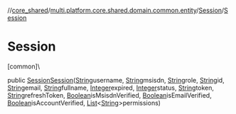 //[core_shared](../../../index.md)/[multi.platform.core.shared.domain.common.entity](../index.md)/[Session](index.md)/[Session](-session.md)

# Session

[common]\

public [Session](index.md)[Session](-session.md)([String](https://developer.android.com/reference/kotlin/java/lang/String.html)username, [String](https://developer.android.com/reference/kotlin/java/lang/String.html)msisdn, [String](https://developer.android.com/reference/kotlin/java/lang/String.html)role, [String](https://developer.android.com/reference/kotlin/java/lang/String.html)id, [String](https://developer.android.com/reference/kotlin/java/lang/String.html)email, [String](https://developer.android.com/reference/kotlin/java/lang/String.html)fullname, [Integer](https://developer.android.com/reference/kotlin/java/lang/Integer.html)expired, [Integer](https://developer.android.com/reference/kotlin/java/lang/Integer.html)status, [String](https://developer.android.com/reference/kotlin/java/lang/String.html)token, [String](https://developer.android.com/reference/kotlin/java/lang/String.html)refreshToken, [Boolean](https://developer.android.com/reference/kotlin/java/lang/Boolean.html)isMsisdnVerified, [Boolean](https://developer.android.com/reference/kotlin/java/lang/Boolean.html)isEmailVerified, [Boolean](https://developer.android.com/reference/kotlin/java/lang/Boolean.html)isAccountVerified, [List](https://developer.android.com/reference/kotlin/java/util/List.html)&lt;[String](https://developer.android.com/reference/kotlin/java/lang/String.html)&gt;permissions)
